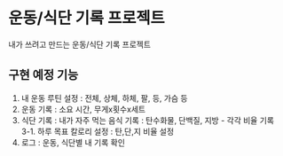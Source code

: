 # 운동/식단 기록 프로젝트
내가 쓰려고 만드는 운동/식단 기록 프로젝트

## 구현 예정 기능
1. 내 운동 루틴 설정 : 전체, 상체, 하체, 팔, 등, 가슴 등    
2. 운동 기록 : 소요 시간, 무게x횟수x세트     
3. 식단 기록 : 내가 자주 먹는 음식 기록 : 탄수화물, 단백질, 지방 - 각각 비율 기록    
3-1. 하루 목표 칼로리 설정 : 탄,단,지 비율 설정    
4. 로그 : 운동, 식단별 내 기록 확인
